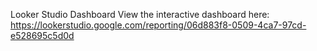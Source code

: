 Looker Studio Dashboard 
View the interactive dashboard here: https://lookerstudio.google.com/reporting/06d883f8-0509-4ca7-97cd-e528695c5d0d
